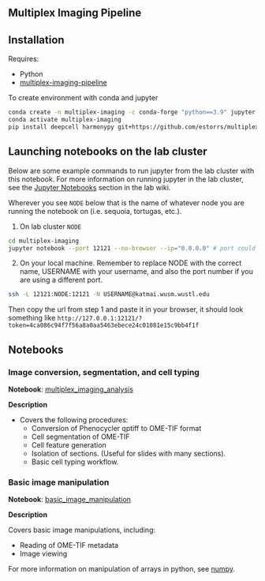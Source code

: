 ## Multiplex Imaging Pipeline

## Installation

Requires:
- Python
- [multiplex-imaging-pipeline](https://github.com/estorrs/multiplex-imaging-pipeline)

To create environment with conda and jupyter
```bash
conda create -n multiplex-imaging -c conda-forge "python==3.9" jupyter jupyter_contrib_nbextensions -y
conda activate multiplex-imaging
pip install deepcell harmonypy git+https://github.com/estorrs/multiplex-imaging-pipeline.git
```

## Launching notebooks on the lab cluster

Below are some example commands to run jupyter from the lab cluster with this notebook. For more information on running jupyter in the lab cluster, see the [Jupyter Notebooks]() section in the lab wiki.

Wherever you see `NODE` below that is the name of whatever node you are running the notebook on (i.e. sequoia, tortugas, etc.).

1. On lab cluster `NODE`
```bash
cd multiplex-imaging
jupyter notebook --port 12121 --no-browser --ip="0.0.0.0" # port could be any number, using 12121 here
```

2. On your local machine. Remember to replace NODE with the correct name, USERNAME with your username, and also the port number if you are using a different port.
```bash
ssh -L 12121:NODE:12121 -N USERNAME@katmai.wusm.wustl.edu
```

Then copy the url from step 1 and paste it in your browser, it should look something like `http://127.0.0.1:12121/?token=4ca086c94f7f56a8a0aa5463ebece24c01081e15c9bb4f1f`

## Notebooks

### Image conversion, segmentation, and cell typing

**Notebook**: [multiplex_imaging_analysis](https://github.com/estorrs/ding-lab-spatial/blob/main/multiplex_imaging/multiplex_imaging_analysis.ipynb)

**Description**

- Covers the following procedures:
  + Conversion of Phenocycler qptiff to OME-TIF format
  + Cell segmentation of OME-TIF
  + Cell feature generation
  + Isolation of sections. (Useful for slides with many sections).
  + Basic cell typing workflow.
   

### Basic image manipulation

**Notebook**: [basic_image_manipulation](https://github.com/estorrs/ding-lab-spatial/blob/main/multiplex_imaging/basic_image_manipulation.ipynb)

**Description**

Covers basic image manipulations, including:
- Reading of OME-TIF metadata
- Image viewing

For more information on manipulation of arrays in python, see [numpy](https://numpy.org/).




